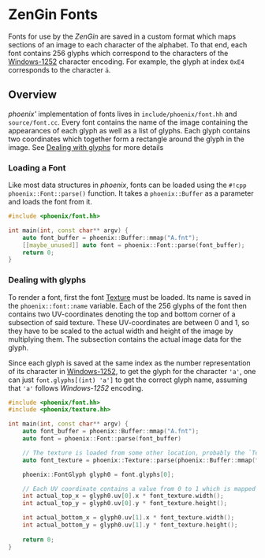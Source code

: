 # ZenGin Fonts

Fonts for use by the *ZenGin* are saved in a custom format which maps sections of an image to each character of the
alphabet. To that end, each font contains 256 glyphs which correspond to the characters of the
[Windows-1252](https://en.wikipedia.org/wiki/Windows-1252) character encoding. For example, the glyph at index `0xE4`
corresponds to the character `ä`.

## Overview

*phoenix'* implementation of fonts lives in `include/phoenix/font.hh` and `source/font.cc`. Every font contains the
name of the image containing the appearances of each glyph as well as a list of glyphs. Each glyph contains two
coordinates which together form a rectangle around the glyph in the image.
See [Dealing with glyphs](#dealing-with-glyphs)
for more details

### Loading a Font

Like most data structures in *phoenix*, fonts can be loaded using the `#!cpp phoenix::Font::parse()` function.
It takes a `phoenix::Buffer` as a parameter and loads the font from it.

```cpp title="Example"
#include <phoenix/font.hh>

int main(int, const char** argv) {
    auto font_buffer = phoenix::Buffer::mmap("A.fnt");
    [[maybe_unused]] auto font = phoenix::Font::parse(font_buffer);
    return 0;
}
```

### Dealing with glyphs

To render a font, first the font [Texture](texture.md) must be loaded. Its name is saved in the `phoenix::font::name`
variable. Each of the 256 glyphs of the font then contains two UV-coordinates denoting the top and bottom corner of a
subsection of said texture. These UV-coordinates are between 0 and 1, so they have to be scaled to the actual width
and height of the image by multiplying them. The subsection contains the actual image data for the glyph.

Since each glyph is saved at the same index as the number representation of its character in
[Windows-1252](https://en.wikipedia.org/wiki/Windows-1252), to get the glyph for the character `'a'`, one can just
`font.glyphs[(int) 'a']` to get the correct glyph name, assuming that `'a'` follows  *Windows-1252* encoding.

```cpp title="Example"
#include <phoenix/font.hh>
#include <phoenix/texture.hh>

int main(int, const char** argv) {
    auto font_buffer = phoenix::Buffer::mmap("A.fnt");
    auto font = phoenix::Font::parse(font_buffer)

    // The texture is loaded from some other location, probably the `Textures.vdf` file.
    auto font_texture = phoenix::Texture::parse(phoenix::Buffer::mmap(font.name));

    phoenix::FontGlyph glyph0 = font.glyphs[0];

    // Each UV coordinate contains a value from 0 to 1 which is mapped to the actual with and height of the image
    int actual_top_x = glyph0.uv[0].x * font_texture.width();
    int actual_top_y = glyph0.uv[0].y * font_texture.height();

    int actual_bottom_x = glyph0.uv[1].x * font_texture.width();
    int actual_bottom_y = glyph0.uv[1].y * font_texture.height();
    
    return 0;
}
```
